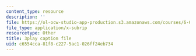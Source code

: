 ```yaml
---
content_type: resource
description: ''
file: https://ol-ocw-studio-app-production.s3.amazonaws.com/courses/6-042j-mathematics-for-computer-science-spring-2015/c6554cca81f8c2275ac1026ff24eb734_CpW0ZJ7i0oc.srt
file_type: application/x-subrip
resourcetype: Other
title: 3play caption file
uid: c6554cca-81f8-c227-5ac1-026ff24eb734
---
```

